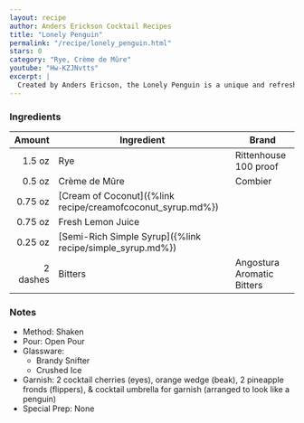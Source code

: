 ```yaml
---
layout: recipe
author: Anders Erickson Cocktail Recipes
title: "Lonely Penguin"
permalink: "/recipe/lonely_penguin.html"
stars: 0
category: "Rye, Crème de Mûre"
youtube: "Hw-KZJNvtts"
excerpt: |
  Created by Anders Ericson, the Lonely Penguin is a unique and refreshing drink that combines the flavors of whiskey, lemon, blackberry, and coconut. It's a perfect choice for those who enjoy a bit of sweetness with their spirits.
---
```


### Ingredients

|   Amount | Ingredient                                                  | Brand                      |
| -------: | ----------------------------------------------------------- | -------------------------- |
|   1.5 oz | Rye                                                         | Rittenhouse 100 proof      |
|   0.5 oz | Crème de Mûre                                               | Combier                    |
|  0.75 oz | [Cream of Coconut]({%link recipe/creamofcoconut_syrup.md%}) |                            |
|  0.75 oz | Fresh Lemon Juice                                           |                            |
|  0.25 oz | [Semi-Rich Simple Syrup]({%link recipe/simple_syrup.md%})   |                            |
| 2 dashes | Bitters                                                     | Angostura Aromatic Bitters |

### Notes

- Method: Shaken
- Pour: Open Pour
- Glassware:
  - Brandy Snifter
  - Crushed Ice
- Garnish: 2 cocktail cherries (eyes), orange wedge (beak), 2 pineapple fronds (flippers), & cocktail umbrella for garnish (arranged to look like a penguin)
- Special Prep: None
